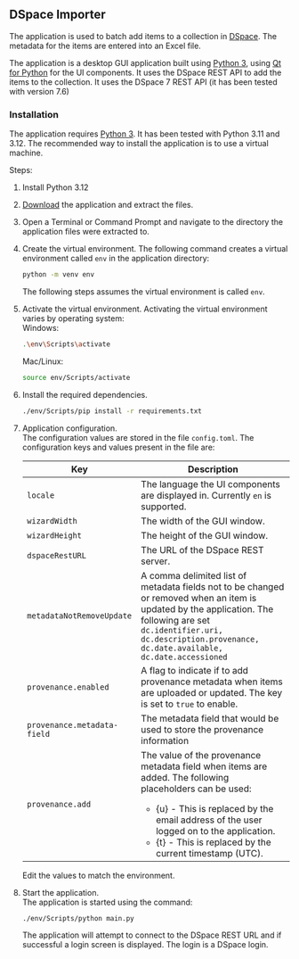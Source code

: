 ## DSpace Importer

The application is used to batch add items to a collection in [DSpace](https://dspace.lyrasis.org/). The metadata for the items are entered into an Excel file. 

The application is a desktop GUI application built using [Python 3](https://www.python.org/), using [Qt for Python](https://doc.qt.io/qtforpython-6/) for the UI components. It uses the DSpace REST API to add the items to the collection. It uses the DSpace 7 REST API (it has been tested with version 7.6)

### Installation

The application requires [Python 3](https://www.python.org/). It has been tested with Python 3.11 and 3.12. The recommended way to install the application is to use a virtual machine. 

Steps:

1. Install Python 3.12

2. [Download](https://github.com/khemnavet/dspace-import/archive/refs/heads/master.zip) the application and extract the  files. 
3. Open a Terminal or Command Prompt and navigate to the directory the application files were extracted to.
4. Create the virtual environment. The following command creates a virtual environment called `env` in the application directory:  
    ```bash
    python -m venv env
    ```
    The following steps assumes the virtual environment is called `env`.
5. Activate the virtual environment. Activating the virtual environment varies by operating system:  
    Windows:
    ```bash
    .\env\Scripts\activate
    ```
    Mac/Linux:
    ```bash
    source env/Scripts/activate
    ```
6. Install the required dependencies.  
    ```bash
    ./env/Scripts/pip install -r requirements.txt
    ```
7. Application configuration.  
The configuration values are stored in the file `config.toml`. The configuration keys and values present in the file are:  

    | Key | Description |
    | --- | --- |
    | `locale` | The language the UI components are displayed in. Currently `en` is supported. | 
    | `wizardWidth` | The width of the GUI window. | 
    | `wizardHeight` | The height of the GUI window. | 
    | `dspaceRestURL` | The URL of the DSpace REST server. | 
    | `metadataNotRemoveUpdate` | A comma delimited list of metadata fields not to be changed or removed when an item is updated by the application. The following are set `dc.identifier.uri, dc.description.provenance, dc.date.available, dc.date.accessioned` |
    | `provenance.enabled` | A flag to indicate if to add provenance metadata when items are uploaded or updated. The key is set to `true` to enable. |
    | `provenance.metadata-field` | The metadata field that would be used to store the provenance information |
    | `provenance.add` | The value of the provenance metadata field when items are added. The following placeholders can be used: <ul><li>{u} - This is replaced by the email address of the user logged on to the application.</li><li>{t} - This is replaced by the current timestamp (UTC).</li></ul>  |

    Edit the values to match the environment.
8. Start the application.  
    The application is started using the command:
    ```bash
    ./env/Scripts/python main.py
    ```
    The application will attempt to connect to the DSpace REST URL and if successful a login screen is displayed. The login is a DSpace login.


